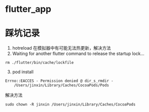 # flutter_app

# 踩坑记录

1. hotreload
在模拟器中有可能无法热更新，解决方法
2. Waiting for another flutter command to release the startup lock...

```
rm ./flutter/bin/cache/lockfile
```
3. pod install 
```
Errno::EACCES - Permission denied @ dir_s_rmdir -
    /Users/jinxin/Library/Caches/CocoaPods/Pods
```
解决方法
```
sudo chown -R jinxin /Users/jinxin/Library/Caches/CocoaPods
```
